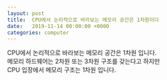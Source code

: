 ```yaml
---
layout: post
title:  CPU에서 논리적으로 바라보는 메모리 공간은 1차원이다
date:   2019-11-14 00:00:00 +0000
categories: computer
---
```


CPU에서 논리적으로 바라보는 메모리 공간은 1차원 입니다.  
메모리 하드웨어는 2차원 또는 3차원 구조를 갖는다고 하지만  
CPU 입장에서 메모리 구조는 1차원 입니다.  

